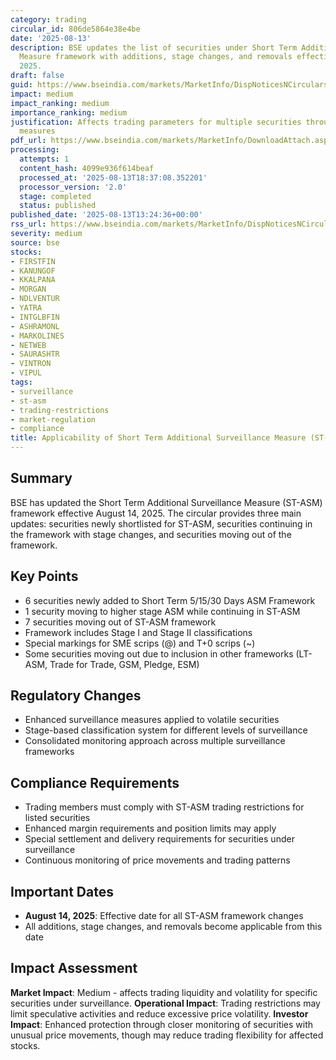 ```yaml
---
category: trading
circular_id: 806de5864e38e4be
date: '2025-08-13'
description: BSE updates the list of securities under Short Term Additional Surveillance
  Measure framework with additions, stage changes, and removals effective August 14,
  2025.
draft: false
guid: https://www.bseindia.com/markets/MarketInfo/DispNoticesNCirculars.aspx?Noticeid={13B7209B-BA23-463B-A08D-E016E04BFC81}&noticeno=20250813-53&dt=08/13/2025&icount=53&totcount=73&flag=0
impact: medium
impact_ranking: medium
importance_ranking: medium
justification: Affects trading parameters for multiple securities through surveillance
  measures
pdf_url: https://www.bseindia.com/markets/MarketInfo/DownloadAttach.aspx?id=20250813-53&attachedId=82e966da-2e51-4dc7-b86c-0264b16c833d
processing:
  attempts: 1
  content_hash: 4099e936f614beaf
  processed_at: '2025-08-13T18:37:08.352201'
  processor_version: '2.0'
  stage: completed
  status: published
published_date: '2025-08-13T13:24:36+00:00'
rss_url: https://www.bseindia.com/markets/MarketInfo/DispNoticesNCirculars.aspx?Noticeid={13B7209B-BA23-463B-A08D-E016E04BFC81}&noticeno=20250813-53&dt=08/13/2025&icount=53&totcount=73&flag=0
severity: medium
source: bse
stocks:
- FIRSTFIN
- KANUNGOF
- KKALPANA
- MORGAN
- NDLVENTUR
- YATRA
- INTGLBFIN
- ASHRAMONL
- MARKOLINES
- NETWEB
- SAURASHTR
- VINTRON
- VIPUL
tags:
- surveillance
- st-asm
- trading-restrictions
- market-regulation
- compliance
title: Applicability of Short Term Additional Surveillance Measure (ST-ASM)
---
```


## Summary

BSE has updated the Short Term Additional Surveillance Measure (ST-ASM) framework effective August 14, 2025. The circular provides three main updates: securities newly shortlisted for ST-ASM, securities continuing in the framework with stage changes, and securities moving out of the framework.

## Key Points

- 6 securities newly added to Short Term 5/15/30 Days ASM Framework
- 1 security moving to higher stage ASM while continuing in ST-ASM
- 7 securities moving out of ST-ASM framework
- Framework includes Stage I and Stage II classifications
- Special markings for SME scrips (@) and T+0 scrips (~)
- Some securities moving out due to inclusion in other frameworks (LT-ASM, Trade for Trade, GSM, Pledge, ESM)

## Regulatory Changes

- Enhanced surveillance measures applied to volatile securities
- Stage-based classification system for different levels of surveillance
- Consolidated monitoring approach across multiple surveillance frameworks

## Compliance Requirements

- Trading members must comply with ST-ASM trading restrictions for listed securities
- Enhanced margin requirements and position limits may apply
- Special settlement and delivery requirements for securities under surveillance
- Continuous monitoring of price movements and trading patterns

## Important Dates

- **August 14, 2025**: Effective date for all ST-ASM framework changes
- All additions, stage changes, and removals become applicable from this date

## Impact Assessment

**Market Impact**: Medium - affects trading liquidity and volatility for specific securities under surveillance. **Operational Impact**: Trading restrictions may limit speculative activities and reduce excessive price volatility. **Investor Impact**: Enhanced protection through closer monitoring of securities with unusual price movements, though may reduce trading flexibility for affected stocks.